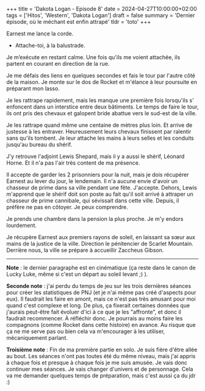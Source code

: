 +++
title = 'Dakota Logan - Episode 8'
date = 2024-04-27T10:00:00+02:00
tags = ['Hitos', 'Western', 'Dakota Logan']
draft = false
summary = 'Dernier épisode, où le méchant est enfin attrapé'
tldr = 'toto'
+++

Earnest me lance la corde.

- Attache-toi, à la balustrade.

Je m’exécute en restant calme. Une fois qu'ils me voient attachée, ils partent en courant en direction de la rue.

Je me défais des liens en quelques secondes et fais le tour par l'autre côté de la maison. Je monte sur le dos de Rocket et m'élance à leur poursuite en préparant mon lasso.

Je les rattrape rapidement, mais les manque une première fois lorsqu'ils s' enfoncent dans un interstice entre deux bâtiments. Le temps de faire le tour, ils ont pris des chevaux et galopent bride abattue vers le sud-est de la ville.

Je les rattrape quand même une centaine de mètres plus loin. Et arrive de justesse à les entraver. Heureusement leurs chevaux finissent par ralentir sans qu'ils tombent. Je leur attache les mains à leurs selles et les conduits jusqu'au bureau du shérif.

J'y retrouve l'adjoint Lewis Shepard, mais il y a aussi le shérif, Léonard Horne. Et il n'a pas l'air très content de ma présence.

Il accepte de garder les 2 prisonniers pour la nuit, mais je dois récupérer Earnest au lever du jour, le lendemain. Il n'a aucune envie d'avoir un chasseur de prime dans sa ville pendant une fête. J'accepte. Dehors, Lewis m'apprend que le shérif doit son poste au fait qu'il soit arrivé à attraper un chasseur de prime cannibale, qui sévissait dans cette ville. Depuis, il préfère ne pas en côtoyer. Je peux comprendre.

Je prends une chambre dans la pension la plus proche. Je m'y endors lourdement.

Je récupère Earnest aux premiers rayons de soleil, en laissant sa sœur aux mains de la justice de la ville. Direction le pénitencier de Scarlet Mountain.  
Derrière nous, la ville se prépare à accueillir Zaccheus Gibson.

----

**Note** : le dernier paragraphe est en cinématique (ça reste dans le canon de Lucky Luke, même si c'est un départ au soleil levant ;) ).

**Seconde note** : j'ai perdu du temps de jeu sur les trois dernières séances pour créer les statistiques de PNJ (et je n'ai même pas créé d'aspects pour eux). Il faudrait les faire en amont, mais ce n'est pas très amusant pour moi quand c'est complexe et long. De plus, ça fixerait certaines données que j'aurais peut-être fait évoluer d'ici à ce que je les "affronte", et donc il faudrait recommencer. À réfléchir donc. Je pourrais au moins faire les compagnons (comme Rocket dans cette histoire) en avance. Au risque que ça ne me serve pas ou bien cela va m'encourager à les utiliser, mécaniquement parlant.

**Troisième note** : Fin de ma première partie en solo. Je suis fière d'être allée au bout. Les séances n'ont pas toutes été du même niveau, mais j'ai appris à chaque fois et presque à chaque fois je me suis amusée. Je vais donc continuer mes séances. Je vais changer d'univers et de personnage. Cela va me demander quelques temps de préparation, mais c'est aussi ça du jdr :)
